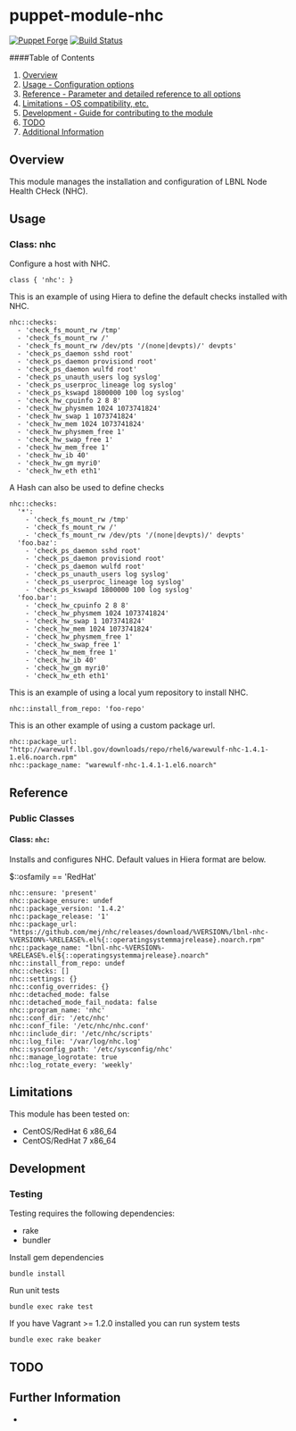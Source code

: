 # puppet-module-nhc

[![Puppet Forge](http://img.shields.io/puppetforge/v/treydock/nhc.svg)](https://forge.puppetlabs.com/treydock/nhc)
[![Build Status](https://travis-ci.org/treydock/puppet-module-nhc.png)](https://travis-ci.org/treydock/puppet-module-nhc)

####Table of Contents

1. [Overview](#overview)
2. [Usage - Configuration options](#usage)
3. [Reference - Parameter and detailed reference to all options](#reference)
4. [Limitations - OS compatibility, etc.](#limitations)
5. [Development - Guide for contributing to the module](#development)
6. [TODO](#todo)
7. [Additional Information](#additional-information)

## Overview

This module manages the installation and configuration of LBNL Node Health CHeck (NHC).

## Usage

### Class: nhc

Configure a host with NHC.

    class { 'nhc': }

This is an example of using Hiera to define the default checks installed with NHC.

    nhc::checks:
      - 'check_fs_mount_rw /tmp'
      - 'check_fs_mount_rw /'
      - 'check_fs_mount_rw /dev/pts '/(none|devpts)/' devpts'
      - 'check_ps_daemon sshd root'
      - 'check_ps_daemon provisiond root'
      - 'check_ps_daemon wulfd root'
      - 'check_ps_unauth_users log syslog'
      - 'check_ps_userproc_lineage log syslog'
      - 'check_ps_kswapd 1800000 100 log syslog'
      - 'check_hw_cpuinfo 2 8 8'
      - 'check_hw_physmem 1024 1073741824'
      - 'check_hw_swap 1 1073741824'
      - 'check_hw_mem 1024 1073741824'
      - 'check_hw_physmem_free 1'
      - 'check_hw_swap_free 1'
      - 'check_hw_mem_free 1'
      - 'check_hw_ib 40'
      - 'check_hw_gm myri0'
      - 'check_hw_eth eth1'

A Hash can also be used to define checks

    nhc::checks:
      '*':
        - 'check_fs_mount_rw /tmp'
        - 'check_fs_mount_rw /'
        - 'check_fs_mount_rw /dev/pts '/(none|devpts)/' devpts'
      'foo.baz':
        - 'check_ps_daemon sshd root'
        - 'check_ps_daemon provisiond root'
        - 'check_ps_daemon wulfd root'
        - 'check_ps_unauth_users log syslog'
        - 'check_ps_userproc_lineage log syslog'
        - 'check_ps_kswapd 1800000 100 log syslog'
      'foo.bar':
        - 'check_hw_cpuinfo 2 8 8'
        - 'check_hw_physmem 1024 1073741824'
        - 'check_hw_swap 1 1073741824'
        - 'check_hw_mem 1024 1073741824'
        - 'check_hw_physmem_free 1'
        - 'check_hw_swap_free 1'
        - 'check_hw_mem_free 1'
        - 'check_hw_ib 40'
        - 'check_hw_gm myri0'
        - 'check_hw_eth eth1'

This is an example of using a local yum repository to install NHC.

    nhc::install_from_repo: 'foo-repo'

This is an other example of using a custom package url.

    nhc::package_url: "http://warewulf.lbl.gov/downloads/repo/rhel6/warewulf-nhc-1.4.1-1.el6.noarch.rpm"
    nhc::package_name: "warewulf-nhc-1.4.1-1.el6.noarch"

## Reference

### Public Classes

#### Class: `nhc`:

Installs and configures NHC.  Default values in Hiera format are below.

$::osfamily == 'RedHat'

    nhc::ensure: 'present'
    nhc::package_ensure: undef
    nhc::package_version: '1.4.2'
    nhc::package_release: '1'
    nhc::package_url: "https://github.com/mej/nhc/releases/download/%VERSION%/lbnl-nhc-%VERSION%-%RELEASE%.el%{::operatingsystemmajrelease}.noarch.rpm"
    nhc::package_name: "lbnl-nhc-%VERSION%-%RELEASE%.el${::operatingsystemmajrelease}.noarch"
    nhc::install_from_repo: undef
    nhc::checks: []
    nhc::settings: {}
    nhc::config_overrides: {}
    nhc::detached_mode: false
    nhc::detached_mode_fail_nodata: false
    nhc::program_name: 'nhc'
    nhc::conf_dir: '/etc/nhc'
    nhc::conf_file: '/etc/nhc/nhc.conf'
    nhc::include_dir: '/etc/nhc/scripts'
    nhc::log_file: '/var/log/nhc.log'
    nhc::sysconfig_path: '/etc/sysconfig/nhc'
    nhc::manage_logrotate: true
    nhc::log_rotate_every: 'weekly'


## Limitations

This module has been tested on:

* CentOS/RedHat 6 x86_64
* CentOS/RedHat 7 x86_64

## Development

### Testing

Testing requires the following dependencies:

* rake
* bundler

Install gem dependencies

    bundle install

Run unit tests

    bundle exec rake test

If you have Vagrant >= 1.2.0 installed you can run system tests

    bundle exec rake beaker

## TODO

## Further Information

*
